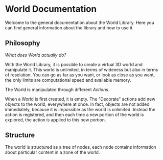 # World Documentation

Welcome to the general documentation about the World Library.
Here you can find general information about the library and
how to use it.

## Philosophy

*What does World actually do?*

With the World Library, it is possible to create a virtual
3D world and manipulate it. This world is unlimited,
in terms of wideness but also in terms of resolution. You
can go as far as you want, or look as close as you want, the
only limits are computational speed and available memory.

The World is manipulated through different *Actions*.

When a World is first created, it is empty. The "Decorate" actions
add new objects to the world, everywhere at once. In fact, objects
are not added immediately, because it is impossible as the world is
unlimited. Instead the action is registered, and then each time
a new portion of the world is explored, the action is applied to
this new portion.

## Structure

The world is structured as a tree of nodes, each node contains information
about particular content in a zone of the world.

